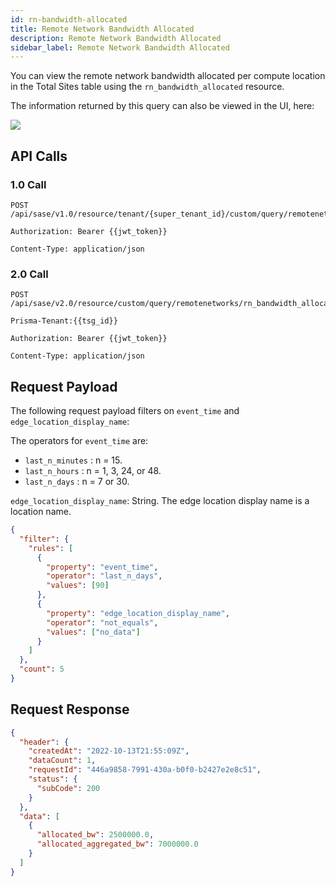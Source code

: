 ```yaml
---
id: rn-bandwidth-allocated
title: Remote Network Bandwidth Allocated
description: Remote Network Bandwidth Allocated
sidebar_label: Remote Network Bandwidth Allocated
---
```


You can view the remote network bandwidth allocated per compute location in the Total Sites table using the `rn_bandwidth_allocated` resource.

The information returned by this query can also be viewed in the UI, here:

![](/access/img/rn_bandwidth_allocated_img.png)

## API Calls

### 1.0 Call

    POST /api/sase/v1.0/resource/tenant/{super_tenant_id}/custom/query/remotenetworks/rn_bandwidth_allocated

    Authorization: Bearer {{jwt_token}}

    Content-Type: application/json

### 2.0 Call

    POST /api/sase/v2.0/resource/custom/query/remotenetworks/rn_bandwidth_allocated

    Prisma-Tenant:{{tsg_id}}

    Authorization: Bearer {{jwt_token}}

    Content-Type: application/json

## Request Payload

The following request payload filters on `event_time` and `edge_location_display_name`:

The operators for `event_time` are:

- `last_n_minutes` : n = 15.
- `last_n_hours` : n = 1, 3, 24, or 48.
- `last_n_days` : n = 7 or 30.

`edge_location_display_name`: String. The edge location display name is a location name.

```json
{
  "filter": {
    "rules": [
      {
        "property": "event_time",
        "operator": "last_n_days",
        "values": [90]
      },
      {
        "property": "edge_location_display_name",
        "operator": "not_equals",
        "values": ["no_data"]
      }
    ]
  },
  "count": 5
}
```

## Request Response

```json
{
  "header": {
    "createdAt": "2022-10-13T21:55:09Z",
    "dataCount": 1,
    "requestId": "446a9858-7991-430a-b0f0-b2427e2e8c51",
    "status": {
      "subCode": 200
    }
  },
  "data": [
    {
      "allocated_bw": 2500000.0,
      "allocated_aggregated_bw": 7000000.0
    }
  ]
}
```
